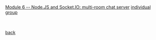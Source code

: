[Module 6 -- Node.JS and Socket.IO: multi-room chat server](https://classes.engineering.wustl.edu/cse330/index.php?title=Module_6)
[individual](./module6-individual-P-mandevillei/README.md)
[group](./module6b-group-module6-518340/README.md)


<br><br>
[back](../README.md)